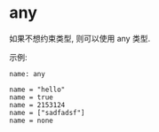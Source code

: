 # any
如果不想约束类型, 则可以使用 any 类型.

示例:
```
name: any 
```

```
name = "hello"
name = true
name = 2153124
name = ["sadfadsf"]
name = none 
```